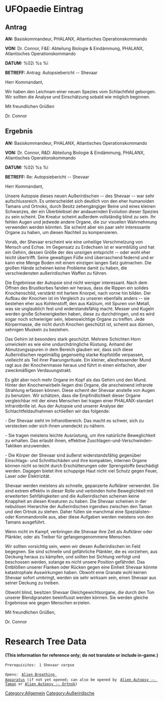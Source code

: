 # UFOpaedie Eintrag

## Antrag

**AN:** Basiskommandeur, PHALANX, Atlantisches Operationskommando

**VON:** Dr. Connor, F&E: Abteilung Biologie & Eindämmung, PHALANX,
Atlantisches Operationskommando

**DATUM:** %02i %s %i

**BETREFF:** Antrag: Autopsiebericht -- Shevaar

Herr Kommandant,

Wir haben den Leichnam einer neuen Spezies vom Schlachtfeld geborgen.
Wir sollten die Analyse und Einschätzung sobald wie möglich beginnen.

Mit freundlichen Grüßen

Dr. Connor

## Ergebnis

**AN:** Basiskommandeur, PHALANX, Atlantisches Operationskommando

**VON:** Dr. Connor, R&D: Abteilung Biologie & Eindämmung, PHALANX,
Atlantisches Operationskommando

**DATUM:** %02i %s %i

**BETREFF:** Re: Autopsiebericht -- Shevaar

Herr Kommandant,

Unsere Autopsie dieses neuen Außerirdischen -- des Shevaar -- war sehr
aufschlussreich. Es unterscheidet sich deutlich von den eher humanoiden
Tamans und Ortnoks, durch Besitz zehengängiger Beine und eines kleinen
Schwanzes, der ein Überbleibsel der andauernden Evolution dieser Spezies
zu sein scheint. Die Kreatur scheint außerdem vollständig blind zu sein.
Ihr fehlen Augen und jedwede andere Organe, die zur visuellen
Wahrnehmung verwenden werden könnten. Sie scheint aber ein paar sehr
interessante Organe zu haben, um diesen Nachteil zu kompensieren.

Vorab, der Shevaar erscheint wie eine unheilige Verschmelzung von Mensch
und Echse. Im Gegensatz zu Erdechsen ist er warmblütig und hat ein
Gehirn, dessen Größe der des unsrigen entspricht -- oder wohl eher
leicht übertrifft. Seine gewaltigen Füße sind überraschend federnd und
er kann eine Menge Boden mit einem einzigen langen Satz gutmachen. Die
großen Hände scheinen keine Probleme damit zu haben, die verschiedensten
außerirdischen Waffen zu führen.

Die Ergebnisse der Autopsie sind nicht weniger interessant. Nach dem
Öffnen des Brustkorbes fanden wir heraus, dass die Rippen ein solides
Knochenschild, verstärkt mit hartem Knorpel, nach vorne hin bilden. Der
Aufbau der Knochen ist im Vergleich zu unseren ebenfalls anders -- sie
bestehen eher aus Kohlenstoff, den aus Kalzium, mit Spuren von Metall,
was sie unglaublich fest und widerstandsfähig macht. Messer und Kugeln
werden große Schwierigkeiten haben, diese zu durchdringen, und es wird
sogar noch schwieriger sein, lebenswichtige Organe zu treffen. Jede
Körpermasse, die nicht durch Knochen geschützt ist, scheint aus dünnen,
sehnigen Muskeln zu bestehen.

Das Gehirn ist besonders stark geschützt. Mehrere Schichten Horn
umwickeln es wie eine undurchdringliche Rüstung. Anhand der
Abnutzungsspuren in dem Bereich glauben wir, dass sich diese
Außerirdischen regelmäßig gegenseitig starke Kopfstöße verpassen,
vielleicht als Teil ihrer Paarungsrituale. Ein kleiner, allesfressender
Mund ragt aus der Knochenmasse heraus und führt in einen einfachen, aber
zweckmäßigen Verdauungstrakt.

Es gibt aber noch mehr Organe im Kopf als das Gehirn und den Mund.
Hinter den Knochenwirbeln liegen drei Organe, die anscheinend infrarote
Strahlung erfassen können. Diese scheint der Shevaar anstelle von Augen
zu benutzen. Wir schätzen, dass die Empfindlichkeit dieser Organe
vergleichbar mit der eines Menschen bei tragen einer PHALANX-standart
Infrarotbrille ist. Aus der Autopsie und unserer Analyse der
Schlachtfeldaufnahmen schließen wir das folgende:

\- Der Shevaar sieht im Infrarotbereich. Das macht es schwer, sich zu
verstecken oder sich ihnen unendeckt zu nähern.

\- Sie tragen meistens leichte Ausrüstung, um ihre natürliche
Beweglichkeit zu erhalten. Das erlaubt ihnen, effektive
Zuschlagen-und-Verschwinden-Taktiken anzuwenden.

\- Die Körper der Shevaar sind äußerst widerstandsfähig gegenüber
Einschlags- und Schnittschäden und ihre kompakten, internen Organe
können nicht so leicht durch Erschütterungen oder Sprengstoffe
beschädigt werden. Dagegen bietet ihre schuppige Haut nicht viel Schutz
gegen Feuer, Laser oder Elektrizität.

Shevaar werden meistens als schnelle, gepanzerte Aufklärer verwendet.
Sie sind extrem effektiv in dieser Rolle und verbinden hohe
Beweglichkeit mit erweiterten Sehfähigkeiten und die Außerirdischen
scheinen keine Knappheit an diesen Kreaturen zu haben. Die Shevaar
scheinen in der nebulösen Hierarchie der Außerirdischen irgendwo
zwischen den Taman und den Ortnok zu stehen. Daher füllen sie manchmal
eine Spezialisten- oder Kommandorolle aus, aber diese Aufgaben werden
meistens von den Tamans ausgeführt.

Wenn nicht im Kampf, verbringen die Shevaar ihre Zeit als Aufklärer oder
Plänkler, oder als Treiber für gefangengenommene Menschen.

Wir sollten vorsichtig sein, wenn wir diesen Außerirdischen im Feld
begegnen. Sie sind schnelle und gefährliche Plänkler, die es vorziehen,
aus Deckung heraus zu kämpfen, und sollten bei Sichtung verfolgt und
beschossen werden, solange es nicht unsere Position gefährdet. Das
Entblößen unserer Flanken oder Rücken gegen eine Einheit Shevaar könnte
katastrophale Auswirkungen haben. Obwohl eine Granate wohl keinen
Shevaar sofort umbringt, werden sie sehr wirksam sein, einen Shevaar aus
seiner Deckung zu treiben.

Obwohl blind, besitzen Shevaar Gleichgewichtsorgane, die durch den Ton
unserer Blendgranaten beeinflusst werden können. Sie werden gleiche
Ergebnisse wie gegen Menschen erzielen.

Mit freundlichen Grüßen,

Dr. Connor

# Research Tree Data

**(This information for reference only; do not translate or include
in-game.)**

*`Prerequisites:`*
` 1 Shevaar corpse`

*`Opens:`*
` `[`Alien Breathing Apparatus`](Research/Alien_Breathing_Apparatus "wikilink")` (if not yet opened; can also be opened by`
` `[`Alien Autopsy -- Taman`](Aliens/Taman "wikilink")` or `[`Alien Autopsy -- Ortnok`](Aliens/Ortnok "wikilink")`)`

[Category:Allgemein](Category:Allgemein "wikilink")
[Category:Außerirdische](Category:Außerirdische "wikilink")